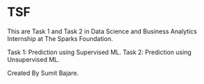 # TSF
This are Task 1 and Task 2 in Data Science and Business Analytics Internship at The Sparks Foundation. 

Task 1: Prediction using Supervised ML.
Task 2: Prediction using Unsupervised ML.

Created By Sumit Bajare. 
